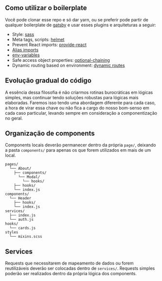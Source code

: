 ## Como utilizar o boilerplate

Você pode clonar esse repo e só dar yarn, ou se preferir pode partir de qualquer boilerplate de [gatsby](https://www.gatsbyjs.org/docs/quick-start/) e usar esses plugins e arquiteturas a seguir:

- Style: [sass](https://www.gatsbyjs.org/packages/gatsby-plugin-sass/)
- Meta tags, scripts: [helmet](https://www.gatsbyjs.org/packages/gatsby-plugin-react-helmet/?=gatsby-plugin-react-helmet)
- Prevent React imports: [provide-react](https://www.gatsbyjs.org/packages/gatsby-plugin-provide-react/?=gatsby-plugin-provide-react)
- [Alias imports](https://www.gatsbyjs.org/packages/gatsby-alias-imports/?=gatsby-alias-imports)
- [env-variables](https://www.gatsbyjs.org/packages/gatsby-env-variables/?=gatsby-env-variables)
- Safe access object properties: [optional-chaining](https://www.gatsbyjs.org/packages/gatsby-optional-chaining/?=gatsby-optional-chaining)
- Dynamic routing based on environment: [dynamic routes](https://www.gatsbyjs.org/packages/gatsby-plugin-dynamic-routes/?=gatsby-plugin-dynamic-routes)

## Evolução gradual do código

A essência dessa filosofia é não criarmos rotinas burocráticas em lógicas simples, mas continuar tendo soluções robustas para lógicas mais elaboradas. Faremos isso tendo uma abordagem diferente para cada caso, a hora de virar essa chave ou não fica a cargo do nosso bom-senso em cada caso particular, levando sempre em consideração a componentização no geral.

## Organização de components

Components locais deverão permanecer dentro da própria `page/`, deixando a pasta `components/` para apenas os que forem utilizados em mais de um local.

```
pages/
  └── About/
    ├── components/
      └── Modal/
        └── hooks/
    ├── hooks/
    └── index.js
components/
  └── Header
    ├── hooks/
    └── index.js
services/
  ├── index.js
  └── auth.js
hooks/
  └── cards.js
styles
  └── mixins.scss
```

## Services

Requests que necessitarem de mapeamento de dados ou forem reutilizáveis deverão ser colocadas dentro de `services/`. Requests simples poderão ser realizados dentro da própria lógica dos components.
